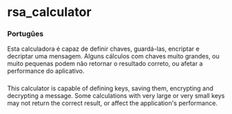 # rsa_calculator
### Portugûes
Esta calculadora é capaz de definir chaves, guardá-las, encriptar e decriptar uma mensagem. Alguns cálculos com chaves muito grandes, ou muito pequenas podem não retornar o resultado correto, ou afetar a performance do aplicativo.

###
This calculator is capable of defining keys, saving them, encrypting and decrypting a message. Some calculations with very large or very small keys may not return the correct result, or affect the application's performance.
